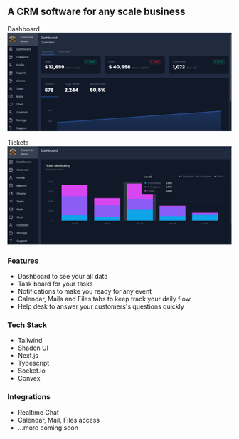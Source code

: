 ## A CRM software for any scale business

Dashboard ![Dashboard](client-app\public\dashboard.png)

Tickets ![Tickets](client-app\public\tickets.png)

### Features

- Dashboard to see your all data
- Task board for your tasks
- Notifications to make you ready for any event
- Calendar, Mails and Files tabs to keep track your daily flow
- Help desk to answer your customers's questions quickly

### Tech Stack

- Tailwind
- Shadcn UI
- Next.js
- Typescript
- Socket.io
- Convex

### Integrations

- Realtime Chat
- Calendar, Mail, Files access
- ...more coming soon
